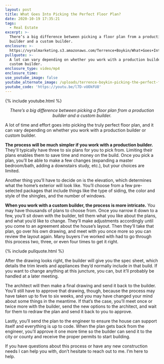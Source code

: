 ```yaml
---
layout: post
title: What Goes Into Picking the Perfect Floor Plan?
date: 2020-10-19 17:35:21
tags:
  - Real Estate
excerpt: >-
  There’s a big difference between picking a floor plan from a production
  builder and a custom builder.
enclosure: >-
  https://vyralmarketing.s3.amazonaws.com/Terrence+Boykin/What+Goes+Into+Picking+the+Perfect+Floor+Plan_.mp4
pullquote: >-
  A lot can vary depending on whether you work with a production builder or
  custom builder.
enclosure_type: video/mp4
enclosure_time:
use_youtube_image: false
youtube_alternate_image: /uploads/terrence-boykin-picking-the-perfect-floor-plan-yt.jpg
youtube_code: 'https://youtu.be/l7D-vUOkFU8'
---
```


{% include youtube.html %}

<p style="text-align: center;"><em>There’s a big difference between picking a floor plan from a production builder and a custom builder.</em></p>

A lot of time and effort goes into picking the truly perfect floor plan, and it can vary depending on whether you work with a production builder or custom builder.&nbsp;

**The process will be much simpler if you work with a production builder.** They'll typically have three to six plans for you to pick from. Limiting their plans enables them to save time and money on the build. Once you pick a plan, you’ll be able to make a few changes (expanding a master bedroom/bath, adding a downstairs study, etc.), but your choices are limited.&nbsp;

Another thing you’ll have to decide on is the elevation, which determines what the home’s exterior will look like. You’ll choose from a few pre-selected packages that include things like the type of siding, the color and style of the shingles, and the number of windows.&nbsp;

**When you work with a custom builder, the process is more intricate.** You may have thousands of plans to choose from. Once you narrow it down to a few, you’ll sit down with the builder, tell them what you like about the plans, and what you’d like to change. They’ll make adjustments accordingly until you come to an agreement about the house’s layout. Then they’ll take that plan, go over his own drawing, and meet with you once more so you can review the layout again. Many buyers I’ve worked with had to go through this process two, three, or even four times to get it right.&nbsp;

{% include pullquote.html %}

After the drawing looks right, the builder will give you the spec sheet, which details the trim levels and appliances they’d normally include in that build. If you want to change anything at this juncture, you can, but it’ll probably be handled at a later meeting.&nbsp;

The architect will then make a final drawing and send it back to the builder. You’ll still have to approve that drawing, though, because the process may have taken up to five to six weeks, and you may have changed your mind about some things in the meantime. If that’s the case, you’ll meet once or twice more with the builder, send the new options to the architect, and wait for them to redraw the plan and send it back to you to approve.&nbsp;

Lastly, you’ll send the plan to the engineer to ensure the house can support itself and everything is up to code. When the plan gets back from the engineer, you’ll approve it one more time so the builder can send it to the city or county and receive the proper permits to start building.&nbsp;

If you have questions about this process or have any new construction needs I can help you with, don’t hesitate to reach out to me. I’m here to help.